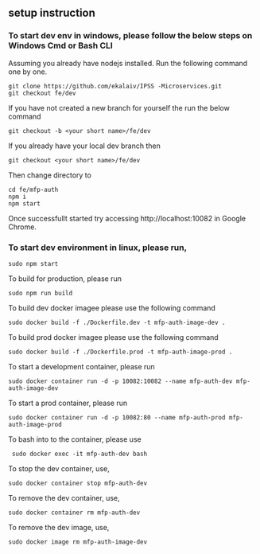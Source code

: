 ## setup instruction
### To start dev env in windows, please follow the below steps on Windows Cmd or Bash CLI

Assuming you already have nodejs installed.
Run the following command one by one.
```
git clone https://github.com/ekalaiv/IPSS -Microservices.git
git checkout fe/dev
```
If you have not created a new branch for yourself the run the below command
```
git checkout -b <your short name>/fe/dev
```
If you already have your local dev branch then
```
git checkout <your short name>/fe/dev
```
Then change directory to 
```
cd fe/mfp-auth
npm i
npm start
```

Once successfullt started try accessing http://localhost:10082 in Google Chrome.

### To start dev environment in linux, please run,


```
sudo npm start
```

To build for production, please run

```
sudo npm run build
```

To build dev docker imagee please use the following command

```
sudo docker build -f ./Dockerfile.dev -t mfp-auth-image-dev .
```
To build prod docker imagee please use the following command

```
sudo docker build -f ./Dockerfile.prod -t mfp-auth-image-prod .
```

To start a development container, please run

```
sudo docker container run -d -p 10082:10082 --name mfp-auth-dev mfp-auth-image-dev
```

To start a prod container, please run

```
sudo docker container run -d -p 10082:80 --name mfp-auth-prod mfp-auth-image-prod
```

To bash into to the container, please use

```
 sudo docker exec -it mfp-auth-dev bash
```

To stop the dev container, use,

```
sudo docker container stop mfp-auth-dev
```

To remove the dev container, use,

```
sudo docker container rm mfp-auth-dev
```

To remove the dev image, use,

```
sudo docker image rm mfp-auth-image-dev
```